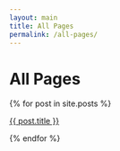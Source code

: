 ```yaml
---
layout: main
title: All Pages
permalink: /all-pages/
---
```

<h1>All Pages</h1>
  {% for post in site.posts %}
  <p>
  <a href="{{ post.url }}">{{ post.title }}</a></p>
  {% endfor %}


